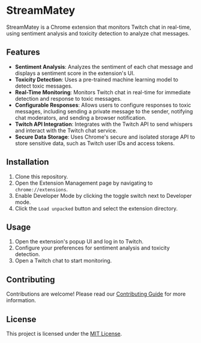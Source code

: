 # StreamMatey

StreamMatey is a Chrome extension that monitors Twitch chat in real-time, using sentiment analysis and toxicity detection to analyze chat messages. 

## Features

- **Sentiment Analysis**: Analyzes the sentiment of each chat message and displays a sentiment score in the extension's UI.
- **Toxicity Detection**: Uses a pre-trained machine learning model to detect toxic messages.
- **Real-Time Monitoring**: Monitors Twitch chat in real-time for immediate detection and response to toxic messages.
- **Configurable Responses**: Allows users to configure responses to toxic messages, including sending a private message to the sender, notifying chat moderators, and sending a browser notification.
- **Twitch API Integration**: Integrates with the Twitch API to send whispers and interact with the Twitch chat service.
- **Secure Data Storage**: Uses Chrome's secure and isolated storage API to store sensitive data, such as Twitch user IDs and access tokens.

## Installation

1. Clone this repository.
2. Open the Extension Management page by navigating to `chrome://extensions`.
3. Enable Developer Mode by clicking the toggle switch next to Developer mode.
4. Click the `Load unpacked` button and select the extension directory.

## Usage

1. Open the extension's popup UI and log in to Twitch.
2. Configure your preferences for sentiment analysis and toxicity detection.
3. Open a Twitch chat to start monitoring.

## Contributing

Contributions are welcome! Please read our [Contributing Guide](CONTRIBUTING.md) for more information.

## License

This project is licensed under the [MIT License](LICENSE.md).
